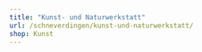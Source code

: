 ```yaml
---
title: "Kunst- und Naturwerkstatt"
url: /schneverdingen/kunst-und-naturwerkstatt/
shop: Kunst
---
```

